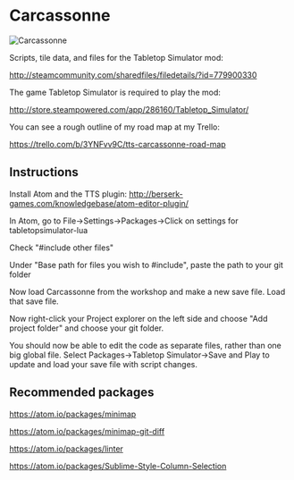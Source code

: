 # Carcassonne
![Carcassonne](https://github.com/DinnerBuffet/TTSCarcassonne/blob/master/workshop%20splash.jpg)

Scripts, tile data, and files for the Tabletop Simulator mod:

http://steamcommunity.com/sharedfiles/filedetails/?id=779900330

The game Tabletop Simulator is required to play the mod:

http://store.steampowered.com/app/286160/Tabletop_Simulator/

You can see a rough outline of my road map at my Trello:

https://trello.com/b/3YNFvv9C/tts-carcassonne-road-map

## Instructions

Install Atom and the TTS plugin: http://berserk-games.com/knowledgebase/atom-editor-plugin/

In Atom, go to File->Settings->Packages->Click on settings for tabletopsimulator-lua

Check "#include other files"

Under "Base path for files you wish to #include", paste the path to your git folder

Now load Carcassonne from the workshop and make a new save file. Load that save file.

Now right-click your Project explorer on the left side and choose "Add project folder" and choose your git folder.

You should now be able to edit the code as separate files, rather than one big global file. Select Packages->Tabletop Simulator->Save and Play to update and load your save file with script changes.

## Recommended packages

https://atom.io/packages/minimap

https://atom.io/packages/minimap-git-diff

https://atom.io/packages/linter

https://atom.io/packages/Sublime-Style-Column-Selection
